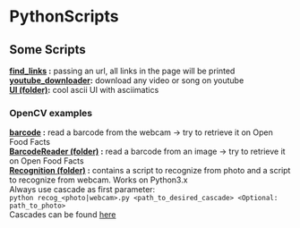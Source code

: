 # PythonScripts
 
## Some Scripts
 **[find_links](https://github.com/Rensykes/PythonScripts/blob/master/Scripts/find_links.py) :** passing an url, all links in the page will be printed<br />
 **[youtube_downloader](https://github.com/Rensykes/PythonScripts/blob/master/Scripts/youtube_downloader.py):** download any video or song on youtube<br />
 **[UI (folder)](https://github.com/Rensykes/PythonScripts/tree/master/Scripts/UI):** cool ascii UI with asciimatics<br />

### OpenCV examples
 **[barcode](https://github.com/Rensykes/PythonScripts/blob/master/Scripts/barcode.py) :** read a barcode from the webcam -> try to retrieve it on Open Food Facts<br />
 **[BarcodeReader (folder)](https://github.com/Rensykes/PythonScripts/tree/master/Scripts/BarcodeReader) :** read a barcode from an image -> try to retrieve it on Open Food Facts<br />
 **[Recognition (folder)](https://github.com/Rensykes/PythonScripts/tree/master/Scripts/Recognition) :** contains a script to recognize from photo and a script to recognize from webcam. Works on Python3.x<br />
Always use cascade as first parameter: <br />
`python recog_<photo|webcam>.py <path_to_desired_cascade> <Optional: path_to_photo>`<br />
Cascades can be found [here](https://github.com/Rensykes/PythonScripts/tree/master/Scripts/Recognition/classifier)
